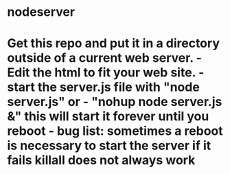 # nodeserver
<h1>
Get this repo and put it in a directory outside of a current web server.
- Edit the html to fit your web site.
- start the server.js file with "node server.js" or
- "nohup node server.js &"  this will start it forever until you reboot
- 
bug list:
sometimes a reboot is necessary to start the server if it fails
killall does not always work
</h1>

